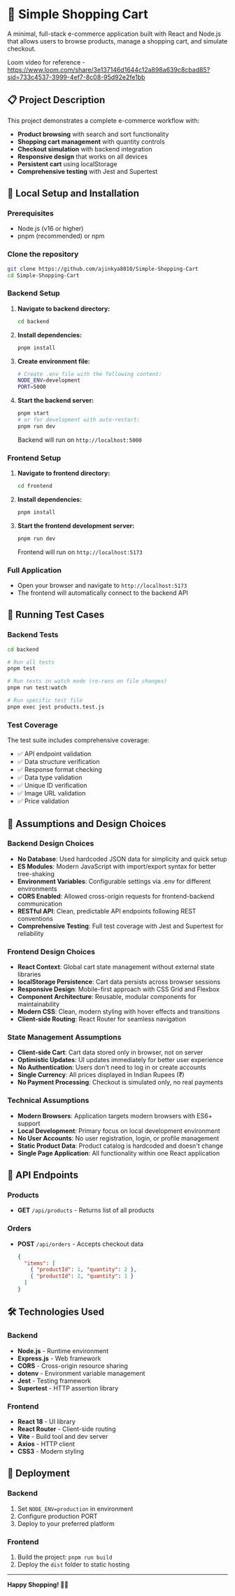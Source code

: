 # 🛒 Simple Shopping Cart

A minimal, full-stack e-commerce application built with React and Node.js that allows users to browse products, manage a shopping cart, and simulate checkout.

Loom video for reference - https://www.loom.com/share/3e137146d1644c12a898a639c8cbad85?sid=733c4537-3999-4ef7-8c08-95d92e2fe1bb

## 📋 Project Description

This project demonstrates a complete e-commerce workflow with:
- **Product browsing** with search and sort functionality
- **Shopping cart management** with quantity controls
- **Checkout simulation** with backend integration
- **Responsive design** that works on all devices
- **Persistent cart** using localStorage
- **Comprehensive testing** with Jest and Supertest

## 🚀 Local Setup and Installation

### Prerequisites
- Node.js (v16 or higher)
- pnpm (recommended) or npm

### Clone the repository
   ```bash
   git clone https://github.com/ajinkya8010/Simple-Shopping-Cart
   cd Simple-Shopping-Cart
   ```


### Backend Setup

1. **Navigate to backend directory:**
   ```bash
   cd backend
   ```

2. **Install dependencies:**
   ```bash
   pnpm install
   ```

3. **Create environment file:**
   ```bash
   # Create .env file with the following content:
   NODE_ENV=development
   PORT=5000
   ```

4. **Start the backend server:**
   ```bash
   pnpm start
   # or for development with auto-restart:
   pnpm run dev
   ```

   Backend will run on `http://localhost:5000`

### Frontend Setup

1. **Navigate to frontend directory:**
   ```bash
   cd frontend
   ```

2. **Install dependencies:**
   ```bash
   pnpm install
   ```

3. **Start the frontend development server:**
   ```bash
   pnpm run dev
   ```

   Frontend will run on `http://localhost:5173`

### Full Application
- Open your browser and navigate to `http://localhost:5173`
- The frontend will automatically connect to the backend API

## 🧪 Running Test Cases

### Backend Tests

```bash
cd backend

# Run all tests
pnpm test

# Run tests in watch mode (re-runs on file changes)
pnpm run test:watch

# Run specific test file
pnpm exec jest products.test.js
```

### Test Coverage
The test suite includes comprehensive coverage:
- ✅ API endpoint validation
- ✅ Data structure verification  
- ✅ Response format checking
- ✅ Data type validation
- ✅ Unique ID verification
- ✅ Image URL validation
- ✅ Price validation

## 🎯 Assumptions and Design Choices

### Backend Design Choices
- **No Database**: Used hardcoded JSON data for simplicity and quick setup
- **ES Modules**: Modern JavaScript with import/export syntax for better tree-shaking
- **Environment Variables**: Configurable settings via .env for different environments
- **CORS Enabled**: Allowed cross-origin requests for frontend-backend communication
- **RESTful API**: Clean, predictable API endpoints following REST conventions
- **Comprehensive Testing**: Full test coverage with Jest and Supertest for reliability

### Frontend Design Choices
- **React Context**: Global cart state management without external state libraries
- **localStorage Persistence**: Cart data persists across browser sessions
- **Responsive Design**: Mobile-first approach with CSS Grid and Flexbox
- **Component Architecture**: Reusable, modular components for maintainability
- **Modern CSS**: Clean, modern styling with hover effects and transitions
- **Client-side Routing**: React Router for seamless navigation

### State Management Assumptions
- **Client-side Cart**: Cart data stored only in browser, not on server
- **Optimistic Updates**: UI updates immediately for better user experience
- **No Authentication**: Users don't need to log in or create accounts
- **Single Currency**: All prices displayed in Indian Rupees (₹)
- **No Payment Processing**: Checkout is simulated only, no real payments

### Technical Assumptions
- **Modern Browsers**: Application targets modern browsers with ES6+ support
- **Local Development**: Primary focus on local development environment
- **No User Accounts**: No user registration, login, or profile management
- **Static Product Data**: Product catalog is hardcoded and doesn't change
- **Single Page Application**: All functionality within one React application

## 🔧 API Endpoints

### Products
- **GET** `/api/products` - Returns list of all products

### Orders  
- **POST** `/api/orders` - Accepts checkout data
  ```json
  {
    "items": [
      { "productId": 1, "quantity": 2 },
      { "productId": 2, "quantity": 1 }
    ]
  }
  ```

## 🛠️ Technologies Used

### Backend
- **Node.js** - Runtime environment
- **Express.js** - Web framework
- **CORS** - Cross-origin resource sharing
- **dotenv** - Environment variable management
- **Jest** - Testing framework
- **Supertest** - HTTP assertion library

### Frontend
- **React 18** - UI library
- **React Router** - Client-side routing
- **Vite** - Build tool and dev server
- **Axios** - HTTP client
- **CSS3** - Modern styling

## 🚀 Deployment

### Backend
1. Set `NODE_ENV=production` in environment
2. Configure production PORT
3. Deploy to your preferred platform

### Frontend
1. Build the project: `pnpm run build`
2. Deploy the `dist` folder to static hosting

---

**Happy Shopping! 🛒✨**
